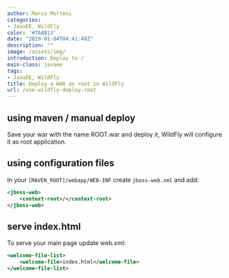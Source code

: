 ```yaml
---
author: Marco Molteni
categories:
- JavaEE, WildFly
color: '#7AAB13'
date: "2019-01-04T04:41:48Z"
description: ""
image: /assets/img/
introduction: Deploy to /
main-class: javaee
tags:
- JavaEE, WildFly
title: Deploy a WAR as root in WildFly
url: /use-wildfly-deploy-root
---
```


## using maven / manual deploy
Save your war with the name ROOT.war and deploy it, WildFly will configure it as root application.

## using configuration files
In your `[MAVEN_ROOT]/webapp/WEB-INF` create `jboss-web.xml` and add:

```xml
<jboss-web>
    <context-root>/</context-root>
</jboss-web>
```

## serve index.html
To serve your main page update web.xml:
```xml
<welcome-file-list>
    <welcome-file>index.html</welcome-file>
</welcome-file-list>
```
